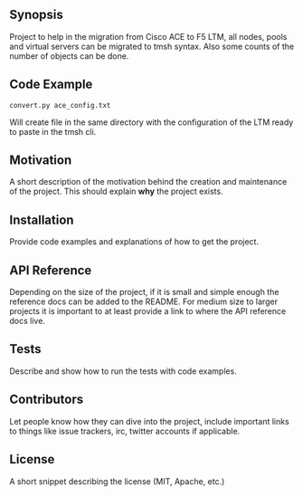 ## Synopsis

Project to help in the migration from Cisco ACE to F5 LTM, all nodes, pools and virtual servers can be migrated to tmsh syntax. Also some counts of the number of objects can be done.

## Code Example

`convert.py ace_config.txt `

Will create file in the same directory with the configuration of the LTM ready to paste in the tmsh cli.

## Motivation

A short description of the motivation behind the creation and maintenance of the project. This should explain **why** the project exists.

## Installation

Provide code examples and explanations of how to get the project.

## API Reference

Depending on the size of the project, if it is small and simple enough the reference docs can be added to the README. For medium size to larger projects it is important to at least provide a link to where the API reference docs live.

## Tests

Describe and show how to run the tests with code examples.

## Contributors

Let people know how they can dive into the project, include important links to things like issue trackers, irc, twitter accounts if applicable.

## License

A short snippet describing the license (MIT, Apache, etc.)